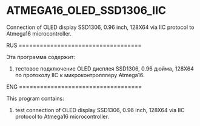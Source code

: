 # ATMEGA16_OLED_SSD1306_IIC
Connection of OLED display SSD1306, 0.96 inch, 128X64 via IIC protocol to Atmega16 microcontroller.

RUS ===================================

Эта программа содержит:
1. тестовое подключение OLED дисплея SSD1306, 0.96 дюйма, 128X64 по протоколу IIC к микроконтролллеру Atmega16.


ENG ===================================

This program contains:
1. test connection of OLED display SSD1306, 0.96 inch, 128X64 via IIC protocol to Atmega16 microcontroller.
